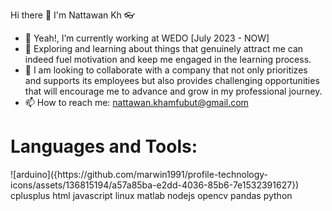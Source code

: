 Hi there 👋 I'm Nattawan Kh 👓
- 🔭 Yeah!, I’m currently working at WEDO [July 2023 - NOW]
- 📖 Exploring and learning about things that genuinely attract me can indeed fuel motivation and keep me engaged in the learning process.
- 👯 I am looking to collaborate with a company that not only prioritizes and supports its employees but also provides challenging opportunities that will encourage me to advance and grow in my professional journey.
- 📫 How to reach me: [nattawan.khamfubut@gmail.com](nattawan.khamfubut@gmail.com)

<H1>Languages and Tools: </H1>
![arduino]({https://github.com/marwin1991/profile-technology-icons/assets/136815194/a57a85ba-e2dd-4036-85b6-7e1532391627})
 cplusplus html javascript linux matlab nodejs opencv pandas python 

